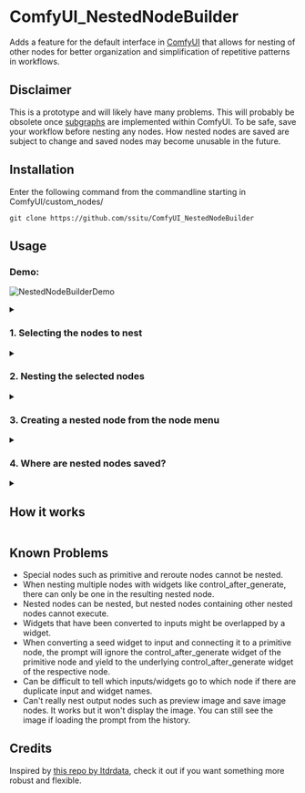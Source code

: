 # ComfyUI_NestedNodeBuilder
Adds a feature for the default interface in [ComfyUI](https://github.com/comfyanonymous/ComfyUI) that allows for nesting of other nodes for better organization and simplification of repetitive patterns in workflows.

## Disclaimer
This is a prototype and will likely have many problems. This will probably be obsolete once [subgraphs](https://github.com/comfyanonymous/ComfyUI/pull/724) are implemented within ComfyUI. To be safe, save your workflow before nesting any nodes. How nested nodes are saved are subject to change and saved nodes may become unusable in the future.

## Installation
Enter the following command from the commandline starting in ComfyUI/custom_nodes/
```
git clone https://github.com/ssitu/ComfyUI_NestedNodeBuilder
```

## Usage

### Demo:
![NestedNodeBuilderDemo](https://github.com/ssitu/ComfyUI_NestedNodeBuilder/assets/57548627/f88fc1dc-ec64-4a48-b989-2857de088b67)

<details>
  <summary><h3>1. Selecting the nodes to nest</h3></summary>
  Select multiple nodes by using <code>Ctrl/Shift + left/right click</code> on the desired nodes to nest. 
  You can also use <code>Ctrl + left click + drag</code> to highlight nodes.
</details>
<details>
  <summary><h3>2. Nesting the selected nodes</h3></summary>
  After making a selection, <code>right click</code> on any of the selected nodes and select <code>Nest Selected Nodes</code> and choose a name that won't conflict with any other existing node. The selected nodes will be replaced with a new node that contains the selected nodes. You can also unnest the new node by right clicking on the node and clicking <code>Unnest</code>. The selected nodes may also be converted to an already existing nested node using the <code>Convert selected to Nested Node: &ltname&gt</code> option that appears if the selected nodes have a similar structure.
</details>
<details>
    <summary><h3>3. Creating a nested node from the node menu</h3></summary>
    Nested nodes are saved and can be created again from the node menu that appears when you <code>right click</code> on the canvas under the <code>Nested Nodes</code> category.
</details>
<details>
    <summary><h3>4. Where are nested nodes saved?</h3></summary>
    You can find them under <code>ComfyUI/custom_nodes/ComfyUI_NestedNodeBuilder/nested_nodes/</code>. This directory can be changed by editing the <code>nested_nodes_path</code> entry in the <code>config.yaml</code>. The nested nodes are stored as .json files. The names of the nested nodes may be changed by editing their .json files. The changes made to the directory are registered after refreshing the web UI.
</details>

<details>
  <summary><h2>How it works</h2></summary>
  The nodes that are nested are stored in the properties of the nested node. Before the prompt is calculated, the nested node is replaced with the nodes that it stored. After the prompt is calculated, the nodes are nested again. Depending on performance, this may cause a quick flash of what the workflow looks like after the nodes are unnested when queueing a prompt. This seemed to be the approach that was the least intrusive on the ComfyUI codebase.
</details>

## Known Problems
- Special nodes such as primitive and reroute nodes cannot be nested.
- When nesting multiple nodes with widgets like control_after_generate, there can only be one in the resulting nested node.
- Nested nodes can be nested, but nested nodes containing other nested nodes cannot execute.
- Widgets that have been converted to inputs might be overlapped by a widget.
- When converting a seed widget to input and connecting it to a primitive node, the prompt will ignore the control_after_generate widget of the primitive node and yield to the underlying control_after_generate widget of the respective node.
- Can be difficult to tell which inputs/widgets go to which node if there are duplicate input and widget names.
- Can't really nest output nodes such as preview image and save image nodes. It works but it won't display the image. You can still see the image if loading the prompt from the history.

## Credits
Inspired by [this repo by Itdrdata](https://github.com/ltdrdata/ComfyUI-Workflow-Component), check it out if you want something more robust and flexible.
